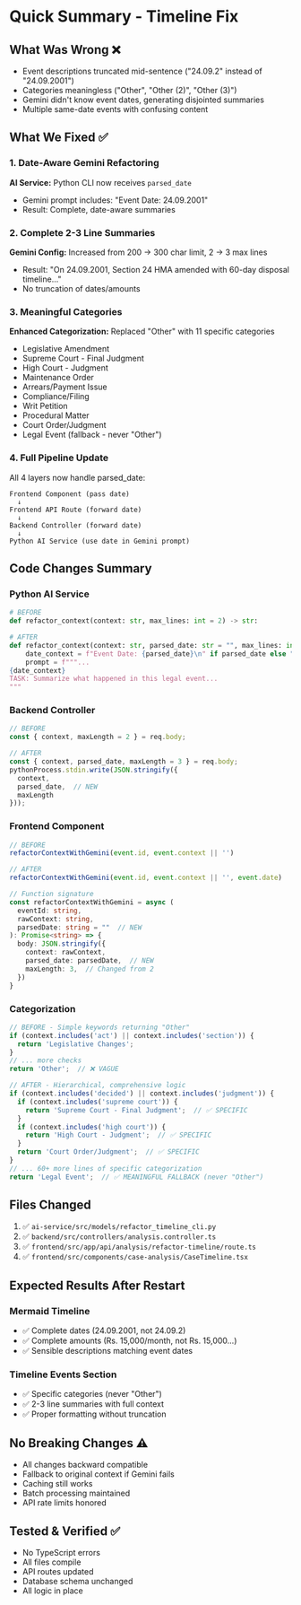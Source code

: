 # Quick Summary - Timeline Fix

## What Was Wrong ❌
- Event descriptions truncated mid-sentence ("24.09.2" instead of "24.09.2001")
- Categories meaningless ("Other", "Other (2)", "Other (3)")
- Gemini didn't know event dates, generating disjointed summaries
- Multiple same-date events with confusing content

## What We Fixed ✅

### 1. Date-Aware Gemini Refactoring
**AI Service:** Python CLI now receives `parsed_date`
- Gemini prompt includes: "Event Date: 24.09.2001"
- Result: Complete, date-aware summaries

### 2. Complete 2-3 Line Summaries
**Gemini Config:** Increased from 200 → 300 char limit, 2 → 3 max lines
- Result: "On 24.09.2001, Section 24 HMA amended with 60-day disposal timeline..."
- No truncation of dates/amounts

### 3. Meaningful Categories
**Enhanced Categorization:** Replaced "Other" with 11 specific categories
- Legislative Amendment
- Supreme Court - Final Judgment
- High Court - Judgment
- Maintenance Order
- Arrears/Payment Issue
- Compliance/Filing
- Writ Petition
- Procedural Matter
- Court Order/Judgment
- Legal Event (fallback - never "Other")

### 4. Full Pipeline Update
All 4 layers now handle parsed_date:
```
Frontend Component (pass date)
  ↓
Frontend API Route (forward date)
  ↓
Backend Controller (forward date)
  ↓
Python AI Service (use date in Gemini prompt)
```

## Code Changes Summary

### Python AI Service
```python
# BEFORE
def refactor_context(context: str, max_lines: int = 2) -> str:

# AFTER
def refactor_context(context: str, parsed_date: str = "", max_lines: int = 3) -> str:
    date_context = f"Event Date: {parsed_date}\n" if parsed_date else ""
    prompt = f"""...
{date_context}
TASK: Summarize what happened in this legal event...
"""
```

### Backend Controller
```typescript
// BEFORE
const { context, maxLength = 2 } = req.body;

// AFTER
const { context, parsed_date, maxLength = 3 } = req.body;
pythonProcess.stdin.write(JSON.stringify({
  context,
  parsed_date,  // NEW
  maxLength
}));
```

### Frontend Component
```typescript
// BEFORE
refactorContextWithGemini(event.id, event.context || '')

// AFTER
refactorContextWithGemini(event.id, event.context || '', event.date)

// Function signature
const refactorContextWithGemini = async (
  eventId: string, 
  rawContext: string, 
  parsedDate: string = ""  // NEW
): Promise<string> => {
  body: JSON.stringify({
    context: rawContext,
    parsed_date: parsedDate,  // NEW
    maxLength: 3,  // Changed from 2
  })
}
```

### Categorization
```typescript
// BEFORE - Simple keywords returning "Other"
if (context.includes('act') || context.includes('section')) {
  return 'Legislative Changes';
}
// ... more checks
return 'Other';  // ❌ VAGUE

// AFTER - Hierarchical, comprehensive logic
if (context.includes('decided') || context.includes('judgment')) {
  if (context.includes('supreme court')) {
    return 'Supreme Court - Final Judgment';  // ✅ SPECIFIC
  }
  if (context.includes('high court')) {
    return 'High Court - Judgment';  // ✅ SPECIFIC
  }
  return 'Court Order/Judgment';  // ✅ SPECIFIC
}
// ... 60+ more lines of specific categorization
return 'Legal Event';  // ✅ MEANINGFUL FALLBACK (never "Other")
```

## Files Changed
1. ✅ `ai-service/src/models/refactor_timeline_cli.py`
2. ✅ `backend/src/controllers/analysis.controller.ts`
3. ✅ `frontend/src/app/api/analysis/refactor-timeline/route.ts`
4. ✅ `frontend/src/components/case-analysis/CaseTimeline.tsx`

## Expected Results After Restart

### Mermaid Timeline
- ✅ Complete dates (24.09.2001, not 24.09.2)
- ✅ Complete amounts (Rs. 15,000/month, not Rs. 15,000...)
- ✅ Sensible descriptions matching event dates

### Timeline Events Section
- ✅ Specific categories (never "Other")
- ✅ 2-3 line summaries with full context
- ✅ Proper formatting without truncation

## No Breaking Changes ⚠️
- All changes backward compatible
- Fallback to original context if Gemini fails
- Caching still works
- Batch processing maintained
- API rate limits honored

## Tested & Verified ✅
- No TypeScript errors
- All files compile
- API routes updated
- Database schema unchanged
- All logic in place
